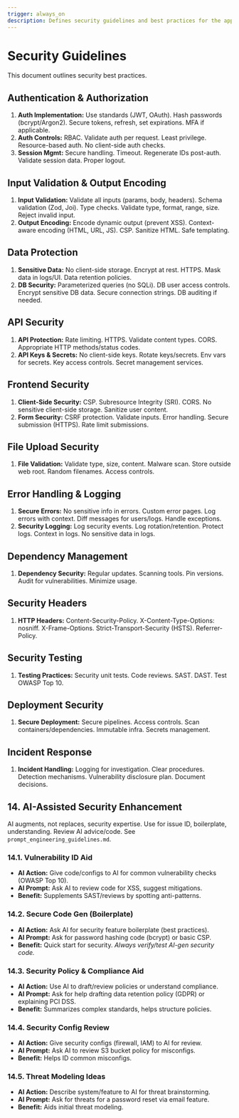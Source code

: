 ```yaml
---
trigger: always_on
description: Defines security guidelines and best practices for the application
---
```


# Security Guidelines

This document outlines security best practices.

## Authentication & Authorization
1.  **Auth Implementation:** Use standards (JWT, OAuth). Hash passwords (bcrypt/Argon2). Secure tokens, refresh, set expirations. MFA if applicable.
2.  **Auth Controls:** RBAC. Validate auth per request. Least privilege. Resource-based auth. No client-side auth checks.
3.  **Session Mgmt:** Secure handling. Timeout. Regenerate IDs post-auth. Validate session data. Proper logout.

## Input Validation & Output Encoding
1.  **Input Validation:** Validate all inputs (params, body, headers). Schema validation (Zod, Joi). Type checks. Validate type, format, range, size. Reject invalid input.
2.  **Output Encoding:** Encode dynamic output (prevent XSS). Context-aware encoding (HTML, URL, JS). CSP. Sanitize HTML. Safe templating.

## Data Protection
1.  **Sensitive Data:** No client-side storage. Encrypt at rest. HTTPS. Mask data in logs/UI. Data retention policies.
2.  **DB Security:** Parameterized queries (no SQLi). DB user access controls. Encrypt sensitive DB data. Secure connection strings. DB auditing if needed.

## API Security
1.  **API Protection:** Rate limiting. HTTPS. Validate content types. CORS. Appropriate HTTP methods/status codes.
2.  **API Keys & Secrets:** No client-side keys. Rotate keys/secrets. Env vars for secrets. Key access controls. Secret management services.

## Frontend Security
1.  **Client-Side Security:** CSP. Subresource Integrity (SRI). CORS. No sensitive client-side storage. Sanitize user content.
2.  **Form Security:** CSRF protection. Validate inputs. Error handling. Secure submission (HTTPS). Rate limit submissions.

## File Upload Security
1.  **File Validation:** Validate type, size, content. Malware scan. Store outside web root. Random filenames. Access controls.

## Error Handling & Logging
1.  **Secure Errors:** No sensitive info in errors. Custom error pages. Log errors with context. Diff messages for users/logs. Handle exceptions.
2.  **Security Logging:** Log security events. Log rotation/retention. Protect logs. Context in logs. No sensitive data in logs.

## Dependency Management
1.  **Dependency Security:** Regular updates. Scanning tools. Pin versions. Audit for vulnerabilities. Minimize usage.

## Security Headers
1.  **HTTP Headers:** Content-Security-Policy. X-Content-Type-Options: nosniff. X-Frame-Options. Strict-Transport-Security (HSTS). Referrer-Policy.

## Security Testing
1.  **Testing Practices:** Security unit tests. Code reviews. SAST. DAST. Test OWASP Top 10.

## Deployment Security
1.  **Secure Deployment:** Secure pipelines. Access controls. Scan containers/dependencies. Immutable infra. Secrets management.

## Incident Response
1.  **Incident Handling:** Logging for investigation. Clear procedures. Detection mechanisms. Vulnerability disclosure plan. Document decisions.

## 14. AI-Assisted Security Enhancement
AI augments, not replaces, security expertise. Use for issue ID, boilerplate, understanding. Review AI advice/code. See `prompt_engineering_guidelines.md`.

### 14.1. Vulnerability ID Aid
*   **AI Action:** Give code/configs to AI for common vulnerability checks (OWASP Top 10).
*   **AI Prompt:** Ask AI to review code for XSS, suggest mitigations.
*   **Benefit:** Supplements SAST/reviews by spotting anti-patterns.

### 14.2. Secure Code Gen (Boilerplate)
*   **AI Action:** Ask AI for security feature boilerplate (best practices).
*   **AI Prompt:** Ask for password hashing code (bcrypt) or basic CSP.
*   **Benefit:** Quick start for security. *Always verify/test AI-gen security code.*

### 14.3. Security Policy & Compliance Aid
*   **AI Action:** Use AI to draft/review policies or understand compliance.
*   **AI Prompt:** Ask for help drafting data retention policy (GDPR) or explaining PCI DSS.
*   **Benefit:** Summarizes complex standards, helps structure policies.

### 14.4. Security Config Review
*   **AI Action:** Give security configs (firewall, IAM) to AI for review.
*   **AI Prompt:** Ask AI to review S3 bucket policy for misconfigs.
*   **Benefit:** Helps ID common misconfigs.

### 14.5. Threat Modeling Ideas
*   **AI Action:** Describe system/feature to AI for threat brainstorming.
*   **AI Prompt:** Ask for threats for a password reset via email feature.
*   **Benefit:** Aids initial threat modeling.